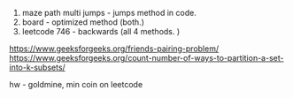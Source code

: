 1. maze path multi jumps - jumps method in code.
2. board - optimized method (both.)
3. leetcode 746 - backwards (all 4 methods. )

https://www.geeksforgeeks.org/friends-pairing-problem/
https://www.geeksforgeeks.org/count-number-of-ways-to-partition-a-set-into-k-subsets/

hw - goldmine, min coin on leetcode 